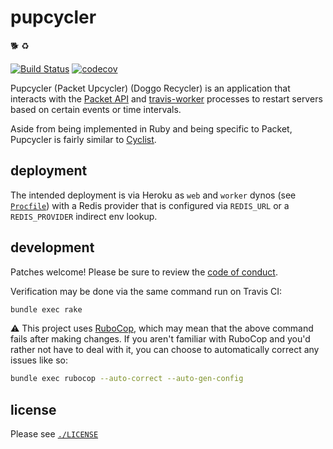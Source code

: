 # pupcycler

:dog2: :recycle:

[![Build Status](https://travis-ci.org/travis-ci/pupcycler.svg?branch=master)](https://travis-ci.org/travis-ci/pupcycler)
[![codecov](https://codecov.io/gh/travis-ci/pupcycler/branch/master/graph/badge.svg)](https://codecov.io/gh/travis-ci/pupcycler)

Pupcycler (Packet Upcycler) (Doggo Recycler) is an application that interacts
with the [Packet API](https://www.packet.net/developers/api/) and
[travis-worker](https://github.com/travis-ci/worker) processes to restart
servers based on certain events or time intervals.

Aside from being implemented in Ruby and being specific to Packet, Pupcycler is
fairly similar to [Cyclist](https://github.com/travis-ci/cyclist).

## deployment

The intended deployment is via Heroku as `web` and `worker` dynos (see
[`Procfile`](./Procfile)) with a Redis provider that is configured via
`REDIS_URL` or a `REDIS_PROVIDER` indirect env lookup.

## development

Patches welcome!  Please be sure to review the [code of
conduct](./CODE_OF_CONDUCT.md).

Verification may be done via the same command run on Travis CI:

``` bash
bundle exec rake
```

:warning: This project uses [RuboCop](http://batsov.com/rubocop/), which may
mean that the above command fails after making changes.  If you aren't familiar
with RuboCop and you'd rather not have to deal with it, you can choose to
automatically correct any issues like so:

``` bash
bundle exec rubocop --auto-correct --auto-gen-config
```

## license

Please see [`./LICENSE`](./LICENSE)

